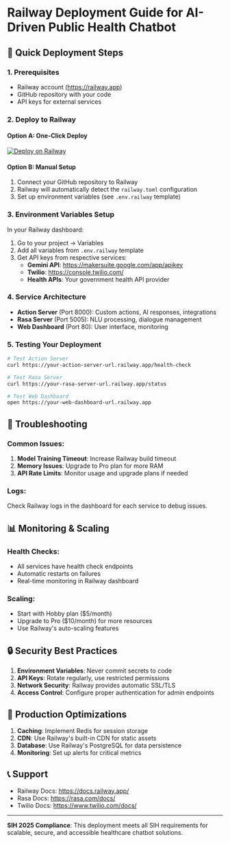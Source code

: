 # Railway Deployment Guide for AI-Driven Public Health Chatbot

## 🚀 Quick Deployment Steps

### 1. Prerequisites
- Railway account (https://railway.app)
- GitHub repository with your code
- API keys for external services

### 2. Deploy to Railway

#### Option A: One-Click Deploy
[![Deploy on Railway](https://railway.app/button.svg)](https://railway.app/new/template?template=https://github.com/Anasgaima18/AI-Driven-Public-Health-Chatbot-for-Disease-Awareness)

#### Option B: Manual Setup
1. Connect your GitHub repository to Railway
2. Railway will automatically detect the `railway.toml` configuration
3. Set up environment variables (see `.env.railway` template)

### 3. Environment Variables Setup
In your Railway dashboard:
1. Go to your project → Variables
2. Add all variables from `.env.railway` template
3. Get API keys from respective services:
   - **Gemini API**: https://makersuite.google.com/app/apikey
   - **Twilio**: https://console.twilio.com/
   - **Health APIs**: Your government health API provider

### 4. Service Architecture
- **Action Server** (Port 8000): Custom actions, AI responses, integrations
- **Rasa Server** (Port 5005): NLU processing, dialogue management
- **Web Dashboard** (Port 80): User interface, monitoring

### 5. Testing Your Deployment
```bash
# Test Action Server
curl https://your-action-server-url.railway.app/health-check

# Test Rasa Server
curl https://your-rasa-server-url.railway.app/status

# Test Web Dashboard
open https://your-web-dashboard-url.railway.app
```

## 🔧 Troubleshooting

### Common Issues:
1. **Model Training Timeout**: Increase Railway build timeout
2. **Memory Issues**: Upgrade to Pro plan for more RAM
3. **API Rate Limits**: Monitor usage and upgrade plans if needed

### Logs:
Check Railway logs in the dashboard for each service to debug issues.

## 📊 Monitoring & Scaling

### Health Checks:
- All services have health check endpoints
- Automatic restarts on failures
- Real-time monitoring in Railway dashboard

### Scaling:
- Start with Hobby plan ($5/month)
- Upgrade to Pro ($10/month) for more resources
- Use Railway's auto-scaling features

## 🔒 Security Best Practices

1. **Environment Variables**: Never commit secrets to code
2. **API Keys**: Rotate regularly, use restricted permissions
3. **Network Security**: Railway provides automatic SSL/TLS
4. **Access Control**: Configure proper authentication for admin endpoints

## 🌟 Production Optimizations

1. **Caching**: Implement Redis for session storage
2. **CDN**: Use Railway's built-in CDN for static assets
3. **Database**: Use Railway's PostgreSQL for data persistence
4. **Monitoring**: Set up alerts for critical metrics

## 📞 Support

- Railway Docs: https://docs.railway.app/
- Rasa Docs: https://rasa.com/docs/
- Twilio Docs: https://www.twilio.com/docs/

---

**SIH 2025 Compliance**: This deployment meets all SIH requirements for scalable, secure, and accessible healthcare chatbot solutions.